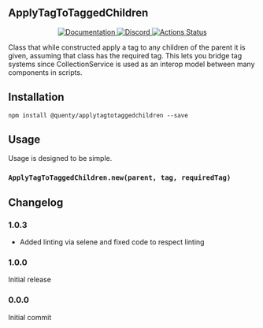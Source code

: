 ## ApplyTagToTaggedChildren
<div align="center">
  <a href="http://quenty.github.io/api/">
    <img src="https://img.shields.io/badge/docs-website-green.svg" alt="Documentation" />
  </a>
  <a href="https://discord.gg/mhtGUS8">
    <img src="https://img.shields.io/badge/discord-nevermore-blue.svg" alt="Discord" />
  </a>
  <a href="https://github.com/Quenty/NevermoreEngine/actions">
    <img src="https://github.com/Quenty/NevermoreEngine/workflows/lint/badge.svg" alt="Actions Status" />
  </a>
</div>

Class that while constructed apply a tag to any children of the parent it is given, assuming that class has the required tag. This lets you bridge tag systems since CollectionService is used as an interop model between many components in scripts.

## Installation
```
npm install @quenty/applytagtotaggedchildren --save
```

## Usage
Usage is designed to be simple.

### `ApplyTagToTaggedChildren.new(parent, tag, requiredTag)`


## Changelog

### 1.0.3
- Added linting via selene and fixed code to respect linting

### 1.0.0
Initial release

### 0.0.0
Initial commit
